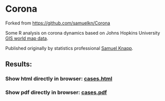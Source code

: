 # Corona

Forked from https://github.com/samuelkn/Corona

Some R analysis on corona dynamics based on Johns Hopkins University [GIS world map data](https://github.com/CSSEGISandData/COVID-19).

Published originally by statistics professional [Samuel Knapp](https://www.samuelkn.app).

## Results:
### Show html directly in browser: [cases.html](https://raw.githack.com/dtill/Corona/master/cases.html)
### Show pdf directly in browser: [cases.pdf](https://raw.githack.com/dtill/Corona/master/cases.pdf)